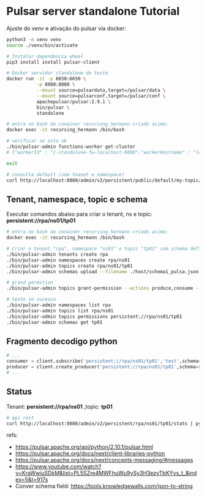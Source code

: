# Pulsar server standalone Tutorial
Ajuste do venv e ativação do pulsar via docker:
```bash
python3 -m venv venv
source ./venv/bin/activate

# Instalar dependencia wheel
pip3 install install pulsar-client

# Docker servidor standalone de teste
docker run -it -p 6650:6650 \
           -p 8080:8080 \
           --mount source=pulsardata,target=/pulsar/data \
           --mount source=pulsarconf,target=/pulsar/conf \
           apachepulsar/pulsar:2.9.1 \
           bin/pulsar \
           standalone

# entra no bash do conainer recursing_hermann criado acima:
docker exec -it recursing_hermann /bin/bash

# verificar se esta ok
./bin/pulsar-admin functions-worker get-cluster
# {"workerId" : "c-standalone-fw-localhost-8080","workerHostname" : "localhost","port" : 8080}

exit

# consulta default (sem teanet e namespace)
curl http://localhost:8080/admin/v2/persistent/public/default/my-topic/stats | python -m json.tool
```

## Tenant, namespace, topic e schema
Executar comandos abaixo para criar o tenant, ns e topic: <b>persistent://rpa/ns01/tp01</b>

```bash
# entra no bash do conainer recursing_hermann criado acima:
docker exec -it recursing_hermann /bin/bash

# Criar o tenant "rpa", namespace "ns01" e topic "tp01" com schema definido em "/host/schema1_pulsa.json"
./bin/pulsar-admin tenants create rpa
./bin/pulsar-admin namespaces create rpa/ns01
./bin/pulsar-admin topics create rpa/ns01/tp01
./bin/pulsar-admin schemas upload --filename ./host/schema1_pulsa.json tp01

# grand permition
./bin/pulsar-admin topics grant-permission --actions produce,consume --role application1 persistent://rpa/ns01/tp01

# teste se sucesso
./bin/pulsar-admin namespaces list rpa
./bin/pulsar-admin topics list rpa/ns01
./bin/pulsar-admin topics permissions persistent://rpa/ns01/tp01
./bin/pulsar-admin schemas get tp01
```

## Fragmento decodigo python
```py
# ...
consumer = client.subscribe('persistent://rpa/ns01/tp01','test',schema=schema.StringSchema())
producer = client.create_producer('persistent://rpa/ns01/tp01',schema=schema.StringSchema())
# ...
```

## Status
Tenant: <b>persistent://rpa/ns01</b> ,topic: <b>tp01</b>
```bash
# api rest
curl http://localhost:8080/admin/v2/persistent/rpa/ns01/tp01/stats | python -m json.tool

```

refs:
- https://pulsar.apache.org/api/python/2.10.1/pulsar.html
- https://pulsar.apache.org/docs/next/client-libraries-python
- https://pulsar.apache.org/docs/next/concepts-messaging/#messages
- https://www.youtube.com/watch?v=KraWwiuSDkM&list=PL5SZre4MWFhuWu9ySy3H3ezyTbKYvs_t_&index=5&t=917s
- Conver schema field: https://tools.knowledgewalls.com/json-to-string